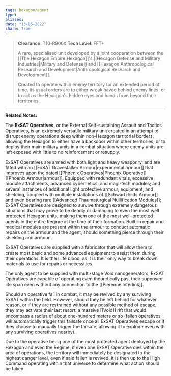```yaml
---
tags: hexagon/agent
type: 
aliases: 
date: "13-05-2022"
share: True
---
```

> **Clearance**: T10-R900X
> **Tech Level**: FFT+
> 
> A rare, specialised unit developed by a joint cooperation between the [[The Hexagon Empire|Hexagon]]'s [[Hexagon Defense and Military Industries|Military and Defense]] and [[Hexagon Anthropological Research and Development|Anthropological Research and Development]].
> 
> Created to operate within enemy territory for an extended period of time, its usual orders are to either wreak havoc behind enemy lines, or to act as the Hexagon's hidden eyes and hands from beyond their territories.
---

**Related Notes:** 

The **ExSAT Operatives**, or the External Self-sustaining Assault and Tactics Operatives, is an extremely versatile military unit created in an attempt to disrupt enemy operations deep within non-Hexagon territorial borders, allowing the Hexagon to either have a backdoor within other territories, or to deploy their main military units in a combat situation where enemy units are left exposed with little to no reinforcement or resupply.

ExSAT Operatives are armed with both light and heavy weaponry, and are fitted with an [[ExSAT Gravestalker Armour|experimental armour]] that improves upon the dated [[Phoenix Operatives|Phoenix Operative]] [[Phoenix Armour|armour]]. Equipped with redundant vitals, excessive module attachments, advanced cybernetics, and magi-tech modules; and several instances of additional light protective armour, equipment, and shielding, coupled with multiple installations of [[Schwartzhilds Armour]] and even bearing rare [[Advanced Thaumaturgical Nullification Modules]]; ExSAT Operatives are designed to survive through extremely dangerous situations that may prove to be deadly or damaging to even the most well protected Hexagon units, making them one of the most well-protected agents in the entire Regime at the time of their formation. Built-in repair and medical modules are present within the armour to conduct automatic repairs on the armour and the agent, should something pierce through their shielding and armour.

ExSAT Operatives are supplied with a fabricator that will allow them to create most basic and some advanced equipment to assist them during their operations. It is their life blood, as it is their only way to break down materials to use for repairs or necessities.

The only agent to be supplied with multi-stage Void nanogenerators, ExSAT Operatives are capable of operating even theoretically past their supposed life span even without any connection to the [[Pierenne Interlink]].

Should an operative fall in combat, it may be revived by any surviving ExSAT within the field. However, should they be left behind for whatever reason, or if they are restrained without any possible method of escape, they may activate their last resort: a massive [[Void]] rift that would encompass a radius of about one-hundred meters or so (fallen operatives will automatically trigger this failsafe once all ExSAT Operatives escape or if they choose to manually trigger the failsafe, allowing it to explode even with any surviving operatives nearby).

Due to the operative being one of the most protected agent deployed by the Hexagon and even the Regime, if even one ExSAT Operative dies within the area of operations, the territory will immediately be designated to the highest danger level, even if said fallen is revived. It is then up to the High Command operating within that universe to determine what action should be taken.